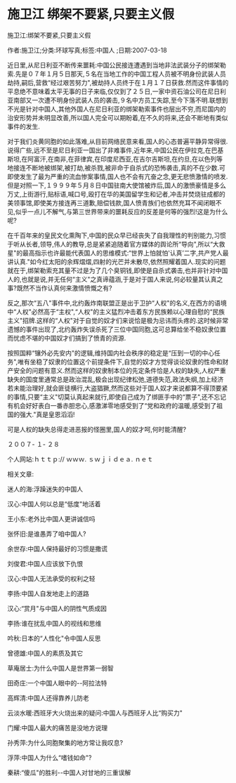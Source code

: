 # 施卫江  绑架不要紧,只要主义假

施卫江:绑架不要紧,只要主义假

作者:施卫江;分类:环球写真;标签:中国人 ;日期:2007-03-18

近日里,从尼日利亚不断传来噩耗:中国公民接连遭遇到当地非法武装分子的绑架勒索.先是０７年１月５日那天,５名在当地工作的中国工程人员被不明身份武装人员劫持,嗣后,营救“经过艰苦努力",被劫持人员终于在１月１７日获救.然而这件事情的平息绝不意味着太平无事的日子来临,仅仅到了２５日,一家中资石油公司在尼日利亚南部又一次遭不明身份武装人员的袭击,９名中方员工失踪,至今下落不明.联想到不光是针对中国人,其他外国人在尼日利亚的绑架勒索事件也层出不穷,而尼国内的治安形势并未明显改善,所以国人完全可以期盼着,在不久的将来,还会不断地有类似事件的发生.

对于我们炎黄同胞的如此落难,从目前网络民意来看,国人的心态普遍平静异常得很.说得广些,远不至是尼日利亚一国出了非难事件,近年来,中国公民在伊拉克,在巴基斯坦,在阿富汗,在南非,在菲律宾,在印度尼西亚,在吉尔吉斯坦,在约旦,在以色列等地接连不断地被绑架,被打劫,被杀戮,被非命于自杀式的恐怖袭击,真的不在少数.可即使发生了最为严重的流血惨案事情,国人也不会有亢奋之念,更无悲愤激情的喷发.但是对照一下,１９９９年５月８日中国驻南大使馆被炸后,国人的激愤豪情是多么万丈,上街游行,贴标语,喊口号,殴打在华的美国留学生和记者,冲击并焚烧驻成都的美领事馆,即使美方接连再三道歉,赔偿钱款,国人愤青族们也依然充耳不闻闭眼不见,似乎一点儿不解气,与第三世界带来的噩耗反应的反差是何等的强烈!这是为什么呢?

在千百年来的皇民文化熏陶下,中国的民众早已经丧失了自我理性的判别能力,习惯于听从长者,领导,伟人的教导,总是紧紧追随着官方媒体的舆论所“导向",所以“大救星"的最高指示也许最能代表国人的思维模式:“世界上怕就怕'认真’二字,共产党人最讲认真."如今红太阳的余辉熠熠,四射的光芒并未散尽,依然照耀着国人.现实的问题就在于,绑架勒索充其量不过是为了几个臭铜钱,即使是自杀式袭击,也并非针对中国人的,也就是说,并无任何“主义"之真谛蕴涵,于是对于国人来说,何必较量其认真之事?既然不当作认真何来激情愤慨之有?

反之,那次“五八"事件中,北约轰炸南联盟正是出于卫护“人权"的名义,在西方的语境中“人权"必然高于“主权",“人权"的主义猛烈冲击着东方民族赖以心理自慰的“民族主义"招牌.这样的“人权"对于自觉的奴才们来说恰是极为忌讳而头疼的.这时候非常遗憾的事件出现了,北约轰炸失误杀死了三位中国同胞,这可总算给坐不稳奴隶位置而忧虑不堪的中国奴才们搞到了愤青的资源.

按照国粹“镶外必先安内"的逻辑,维持国内社会秩序的稳定是“压到一切的中心任务",唯有坐稳了奴隶的位置这个前提条件下,自觉的奴才方觉得谈论奴隶的性命和财产安全的问题有意义.然而这样的奴隶制本位的先定条件恰是人权的缺失,人权严重缺失的国度里通常总是政治混乱,极会出现纪律松弛,道德失范,政法失纲,加上经济若未能治理好,就会匪徒横行,大盗猖獗,然而这些对于国人奴才来说都算不得顶要紧的事情,只要“主义"切莫认真起来就行,即使自己成为了绑匪手中的“票子",还不忘记有机会好好表白一番赤胆忠心,感激涕零地感受到了“党和政府的温暖,感受到了祖国的强大."真是皇恩滔滔!

可是人权的缺失总得走进恶报的怪圈里,国人的奴才呵,何时能清醒?

２００７- １- ２８

个人网站:ｈｔｔｐ:// ｗｗｗ. ｓｗｊｉｄｅａ. ｎｅｔ



相关文章:

迷人的海:浮躁迷失的中国人

汉心:中国人何以总是“低度"地活着

王小东:老外比中国人更讲诚信吗

张怀旧:是谁愚弄了咱中国人?

余世存:中国人保持最好的习惯是撒谎

刘俊君:中国人应该放下仇恨

汉心:中国人无法承受的权利之轻

李扬:中国人自发地走上的道路

汉心:“赏月"与中国人的阴性气质成因

李扬:谁在扰乱中国人的视线和思维

吟秋:日本的“人性化"令中国人反思

曾德雄:中国人的素质及其它

草庵居士:为什么中国人是世界第一弱智

田奇庄:一个中国人眼中的--阿拉法特

高辉清:中国人还得靠养儿防老

云淡水暖:西班牙大火烧出来的疑问:中国人与西班牙人比“购买力"

门耀:中国人最大的痛苦是没地方说理

孙秀萍:为什么同胞聚集的地方常让我叹息?

浮萍:中国人为什么“嗜钱如命"?

秦耕:“傻瓜"的胜利--中国人对甘地的三重误解